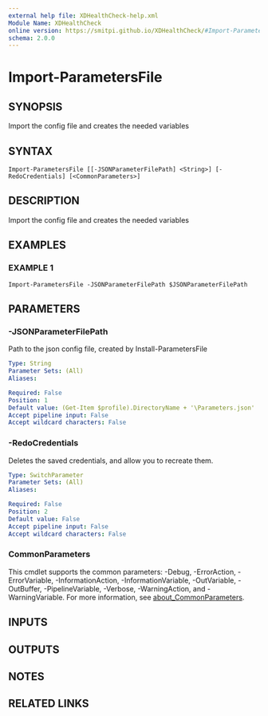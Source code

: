 ```yaml
---
external help file: XDHealthCheck-help.xml
Module Name: XDHealthCheck
online version: https://smitpi.github.io/XDHealthCheck/#Import-ParametersFile
schema: 2.0.0
---
```


# Import-ParametersFile

## SYNOPSIS
Import the config file and creates the needed variables

## SYNTAX

```
Import-ParametersFile [[-JSONParameterFilePath] <String>] [-RedoCredentials] [<CommonParameters>]
```

## DESCRIPTION
Import the config file and creates the needed variables

## EXAMPLES

### EXAMPLE 1
```
Import-ParametersFile -JSONParameterFilePath $JSONParameterFilePath
```

## PARAMETERS

### -JSONParameterFilePath
Path to the json config file, created by Install-ParametersFile

```yaml
Type: String
Parameter Sets: (All)
Aliases:

Required: False
Position: 1
Default value: (Get-Item $profile).DirectoryName + '\Parameters.json'
Accept pipeline input: False
Accept wildcard characters: False
```

### -RedoCredentials
Deletes the saved credentials, and allow you to recreate them.

```yaml
Type: SwitchParameter
Parameter Sets: (All)
Aliases:

Required: False
Position: 2
Default value: False
Accept pipeline input: False
Accept wildcard characters: False
```

### CommonParameters
This cmdlet supports the common parameters: -Debug, -ErrorAction, -ErrorVariable, -InformationAction, -InformationVariable, -OutVariable, -OutBuffer, -PipelineVariable, -Verbose, -WarningAction, and -WarningVariable. For more information, see [about_CommonParameters](http://go.microsoft.com/fwlink/?LinkID=113216).

## INPUTS

## OUTPUTS

## NOTES

## RELATED LINKS
